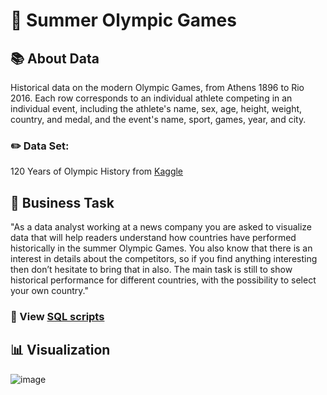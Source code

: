 # 🏅 Summer Olympic Games

## 📚 About Data
Historical data on the modern Olympic Games, from Athens 1896 to Rio 2016. Each row corresponds to an individual athlete competing in an individual event, including the athlete's name, sex, age, height, weight, country, and medal, and the event's name, sport, games, year, and city.

### ✏️ Data Set:
120 Years of Olympic History from [Kaggle](https://www.kaggle.com/datasets/mysarahmadbhat/120-years-of-olympic-history)

##  📌 Business Task
"As a data analyst working at a news company you are asked to visualize data that will help readers understand how countries have performed historically in the summer Olympic Games. You also know that there is an interest in details about the competitors, so if you find anything interesting then don’t hesitate to bring that in also. The main task is still to show historical performance for different countries, with the possibility to select your own country."

### 📍 View [SQL scripts](https://github.com/giovannilp/Olympic-Games-SQL-PowerBI/blob/main/Olympic.md)

## 📊 Visualization
![image](https://user-images.githubusercontent.com/87883824/203404626-d43da936-55f6-4dc5-b605-166f7dd79f7b.png)

